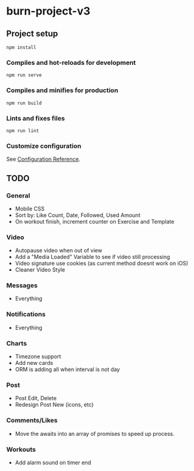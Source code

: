 # burn-project-v3

## Project setup
```
npm install
```

### Compiles and hot-reloads for development
```
npm run serve
```

### Compiles and minifies for production
```
npm run build
```

### Lints and fixes files
```
npm run lint
```

### Customize configuration
See [Configuration Reference](https://cli.vuejs.org/config/).

## TODO

### General
* Mobile CSS
* Sort by: Like Count, Date, Followed, Used Amount
* On workout finish, increment counter on Exercise and Template

### Video
* Autopause video when out of view
* Add a "Media Loaded" Variable to see if video still processing
* Video signature use cookies (as current method doesnt work on iOS)
* Cleaner Video Style

### Messages
* Everything

### Notifications
* Everything

### Charts
* Timezone support
* Add new cards
* ORM is adding all when interval is not day

### Post
* Post Edit, Delete
* Redesign Post New (icons, etc)

### Comments/Likes
* Move the awaits into an array of promises to speed up process.

### Workouts
* Add alarm sound on timer end